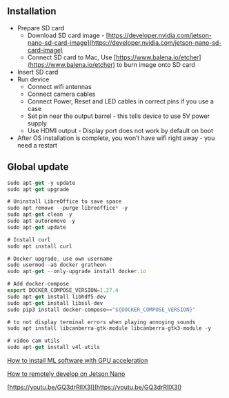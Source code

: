## Installation

- Prepare SD card
    - Download SD card image - [https://developer.nvidia.com/jetson-nano-sd-card-image](https://developer.nvidia.com/jetson-nano-sd-card-image)
    - Connect SD card to Mac, Use [https://www.balena.io/etcher](https://www.balena.io/etcher) to burn image onto SD card
- Insert SD card
- Run device
    - Connect wifi antennas
    - Connect camera cables
    - Connect Power, Reset and LED cables in correct pins if you use a case
    - Set pin near the output barrel - this tells device to use 5V power supply
    - Use HDMI output - Display port does not work by default on boot
- After OS installation is complete, you won’t have wifi right away - you need a restart

## Global update

```jsx
sudo apt-get -y update
sudo apt-get upgrade

# Uninstall LibreOffice to save space
sudo apt remove --purge libreoffice* -y
sudo apt-get clean -y
sudo apt autoremove -y
sudo apt-get update

# Install curl
sudo apt install curl

# Docker upgrade, use own username
sudo usermod -aG docker gratheon
sudo apt-get --only-upgrade install docker.io

# Add docker-compose
export DOCKER_COMPOSE_VERSION=1.27.4
sudo apt-get install libhdf5-dev
sudo apt-get install libssl-dev
sudo pip3 install docker-compose=="${DOCKER_COMPOSE_VERSION}"

# to not display terminal errors when playing annoying sounds
sudo apt install libcanberra-gtk-module libcanberra-gtk3-module -y

# video cam utils
sudo apt-get install v4l-utils
```

[How to install ML software with GPU acceleration](https://www.notion.so/How-to-install-ML-software-with-GPU-acceleration-09b95e4ad1554b6cbf9cbfd2820332c2?pvs=21)

[How to remotely develop on Jetson Nano](https://www.notion.so/How-to-remotely-develop-on-Jetson-Nano-f36ca684a76d46168bb0af3cbcbdb142?pvs=21)

[https://youtu.be/GQ3drRllX3I](https://youtu.be/GQ3drRllX3I)